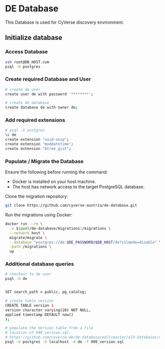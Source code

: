 # DE Database

This Database is used for CyVerse discovery environment.

## Initialize database

### Access Database

```bash
ssh root@DB_HOST.com
psql -U postgres
```

### Create required Database and User

```bash
# create de user
create user de with password '********';

# create de database
create database de with owner de;
```

### Add required extensions

```bash
# psql -U postgres
\c de
create extension "uuid-ossp";
create extension "moddatetime";
create extension "btree_gist";
```

### Populate / Migrate the Database

Ensure the following before running the command:
- Docker is installed on your host machine.
- The host has network access to the target PostgreSQL database.

Clone the migration repository:

```bash
git clone https://github.com/cyverse-austria/de-database.git
```

Run the migrations using Docker:

```bash
docker run --rm \
  -v $(pwd)/de-database/migrations:/migrations \
  --network host \
  migrate/migrate \
  --database "postgres://de:$DE_PASSWORD@$DB_HOST/de?sslmode=disable" \
  -path /migrations \
  up
```

### Additional database queries

```bash
# checkout to de user
psql -U de


SET search_path = public, pg_catalog;

# create table version 
CREATE TABLE version (
version character varying(20) NOT NULL,
applied timestamp DEFAULT now()
);

# populate the Version table from a file
# location of 999_version.sql: 
# https://github.com/cyverse-de/de-database/edit/master/old-databases/de-db/src/main/data/999_version.sql
psql -U postgres -h localhost -d de -f 999_version.sql
```
